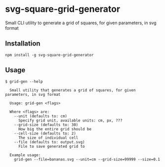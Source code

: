 # svg-square-grid-generator
Small CLI utility to generate a grid of squares, for given parameters, in svg format

## Installation

```
npm install -g svg-square-grid-generator
```

## Usage

```
$ grid-gen --help

  Small utility that generates a grid of squares, for given parameters, in svg format

  Usage: grid-gen <flags>

  Where <flags> are:
    --unit (defaults to: cm)
      Specify grid unit, available units: cm, px, ???
    --grid-size (defaults to: 30)
      How big the entire grid should be
    --cell-size (defaults to: 2)
      The size of individual cell
    --file (defaults to: output.svg)
      File to save generated grid to

  Example usage:
    grid-gen --file=bananas.svg --unit=cm --grid-size=99999 --size=0.1
```
